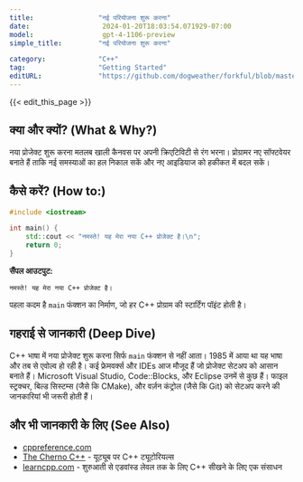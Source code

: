 ```yaml
---
title:                "नई परियोजना शुरू करना"
date:                  2024-01-20T18:03:54.071929-07:00
model:                 gpt-4-1106-preview
simple_title:         "नई परियोजना शुरू करना"

category:             "C++"
tag:                  "Getting Started"
editURL:              "https://github.com/dogweather/forkful/blob/master/content/hi/cpp/starting-a-new-project.md"
---
```


{{< edit_this_page >}}

## क्या और क्यों? (What & Why?)

नया प्रोजेक्ट शुरू करना मतलब खाली कैनवस पर अपनी क्रिएटिविटी से रंग भरना। प्रोग्रामर नए सॉफ्टवेयर बनाते हैं ताकि नई समस्याओं का हल निकाल सकें और नए आइडियाज को हकीकत में बदल सकें।

## कैसे करें? (How to:)

```C++
#include <iostream>

int main() {
    std::cout << "नमस्ते! यह मेरा नया C++ प्रोजेक्ट है।\n";
    return 0;
}
```

**सैंपल आउटपुट:**
```
नमस्ते! यह मेरा नया C++ प्रोजेक्ट है।
```
पहला कदम है `main` फंक्शन का निर्माण, जो हर C++ प्रोग्राम की स्टार्टिंग पॉइंट होती है।

## गहराई से जानकारी (Deep Dive)

C++ भाषा में नया प्रोजेक्ट शुरू करना सिर्फ `main` फंक्शन से नहीं आता। 1985 में आया था यह भाषा और तब से एवोल्व हो रही है। कई फ्रेमवर्क्स और IDEs आज मौजूद हैं जो प्रोजेक्ट सेटअप को आसान बनाते हैं। Microsoft Visual Studio, Code::Blocks, और Eclipse उनमें से कुछ हैं। फाइल स्ट्रक्चर, बिल्ड सिस्टम्स (जैसे कि CMake), और वर्ज़न कंट्रोल (जैसे कि Git) को सेटअप करने की जानकारियां भी जरूरी होती हैं।

## और भी जानकारी के लिए (See Also)

- [cppreference.com](https://en.cppreference.com/w/)
- [The Cherno C++](https://www.youtube.com/playlist?list=PLlrATfBNZ98dudnM48yfGUldqGD0S4FFb) - यूट्यूब पर C++ ट्यूटोरियल्स
- [learncpp.com](https://www.learncpp.com) - शुरुआती से एडवांस्ड लेवल तक के लिए C++ सीखने के लिए एक संसाधन
